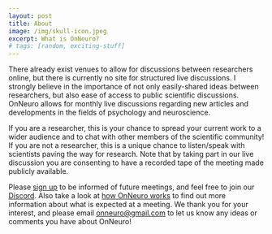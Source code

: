 ```yaml
---
layout: post
title: About
image: /img/skull-icon.jpeg
excerpt: What is OnNeuro?
# tags: [random, exciting-stuff]
---
```


There already exist venues to allow for discussions between researchers online, but there is currently no site for structured live discussions. I strongly believe in the importance of not only easily-shared ideas between researchers, but also ease of access to public scientific discussions. OnNeuro allows for monthly live discussions regarding new articles and developments in the fields of psychology and neuroscience.

If you are a researcher, this is your chance to spread your current work to a wider audience and to chat with other members of the scientific community! If you are not a researcher, this is a unique chance to listen/speak with scientists paving the way for research. Note that by taking part in our live discussion you are consenting to have a recorded tape of the meeting made publicly available.

Please [sign up](https://onneuro.github.io/2018-01-01-Join/) to be informed of future meetings, and feel free to join our [Discord](https://discord.gg/zmAAx2W). Also take a look at [how OnNeuro works](https://onneuro.github.io/2018-01-05-Instructions/) to find out more information about what is expected at a meeting. We thank you for your interest, and please email onneuro@gmail.com to let us know any ideas or comments you have about OnNeuro!
